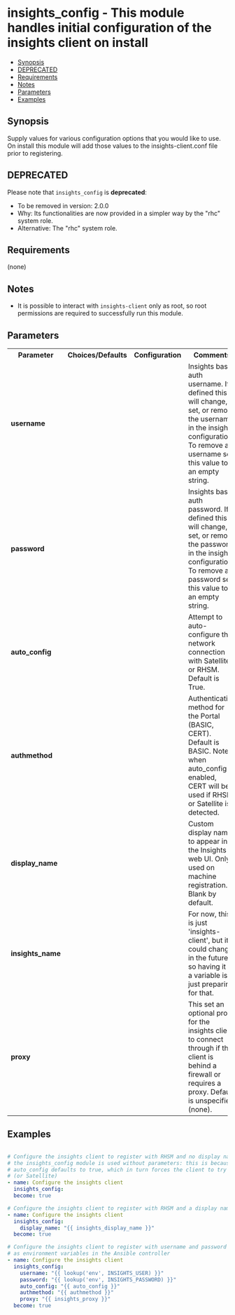 insights_config - This module handles initial configuration of the insights client on install
====================================
- [Synopsis](#synopsis)
- [DEPRECATED](#deprecated)
- [Requirements](#requirements)
- [Notes](#notes)
- [Parameters](#parameters)
- [Examples](#examples)

## Synopsis
Supply values for various configuration options that you would like to use. On install this module will add those values to the insights-client.conf file prior to registering.



## DEPRECATED
Please note that `insights_config` is **deprecated**:
- To be removed in version: 2.0.0
- Why: Its functionalities are now provided in a simpler way by the "rhc" system role.
- Alternative: The "rhc" system role.

## Requirements
(none)

## Notes
- It is possible to interact with `insights-client` only as root, so root permissions are required to successfully run this module.


## Parameters

<table>
<tr>
<th>Parameter</th>
<th>Choices/Defaults</th>
<th>Configuration</th>
<th>Comments</th>
</tr>
<tr>
<td><b>username</b></br>
</td>
<td></td>
<td></td>
<td>Insights basic auth username. If defined this will change, set, or remove the username in the insights configuration. To remove a username set this value to an empty string.
</td>
</tr>
<tr>
<td><b>password</b></br>
</td>
<td></td>
<td></td>
<td>Insights basic auth password. If defined this will change, set, or remove the password in the insights configuration. To remove a password set this value to an empty string.
</td>
</tr>
<tr>
<td><b>auto_config</b></br>
</td>
<td></td>
<td></td>
<td>Attempt to auto-configure the network connection with Satellite or RHSM. Default is True.
</td>
</tr>
<tr>
<td><b>authmethod</b></br>
</td>
<td></td>
<td></td>
<td>Authentication method for the Portal (BASIC, CERT). Default is BASIC. Note: when auto_config is enabled, CERT will be used if RHSM or Satellite is detected.
</td>
</tr>
<tr>
<td><b>display_name</b></br>
</td>
<td></td>
<td></td>
<td>Custom display name to appear in the Insights web UI. Only used on machine registration. Blank by default.
</td>
</tr>
<tr>
<td><b>insights_name</b></br>
</td>
<td></td>
<td></td>
<td>For now, this is just 'insights-client', but it could change in the future so having it as a variable is just preparing for that.
</td>
</tr>
<tr>
<td><b>proxy</b></br>
</td>
<td></td>
<td></td>
<td>This set an optional proxy for the insights client to connect through if the client is behind a firewall or requires a proxy. Default is unspecified (none).
</td>
</tr>
</table>

## Examples
```yaml

# Configure the insights client to register with RHSM and no display name;
# the insights_config module is used without parameters: this is because
# auto_config defaults to true, which in turn forces the client to try RHSM
# (or Satellite)
- name: Configure the insights client
  insights_config:
  become: true

# Configure the insights client to register with RHSM and a display name
- name: Configure the insights client
  insights_config:
    display_name: "{{ insights_display_name }}"
  become: true

# Configure the insights client to register with username and password stored
# as environment variables in the Ansible controller
- name: Configure the insights client
  insights_config:
    username: "{{ lookup('env', INSIGHTS_USER) }}"
    password: "{{ lookup('env', INSIGHTS_PASSWORD) }}"
    auto_config: "{{ auto_config }}"
    authmethod: "{{ authmethod }}"
    proxy: "{{ insights_proxy }}"
  become: true

```
